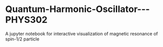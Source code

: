 # Quantum-Harmonic-Oscillator---PHYS302

A jupyter notebook for interactive visualization of magnetic resonance of spin-1/2 particle

